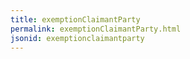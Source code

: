 ```yaml
---
title: exemptionClaimantParty
permalink: exemptionClaimantParty.html
jsonid: exemptionclaimantparty
---
```

